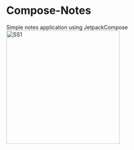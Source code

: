# Compose-Notes
Simple notes application using JetpackCompose
<img src="https://github.com/Atul1223/Compose-Notes/assets/71784758/bdd8d687-a3c6-4fa7-8283-9323264e7871" width="300" alt="SS1" >
